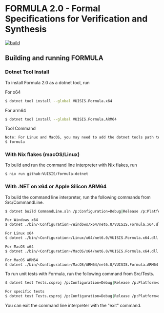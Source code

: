 # FORMULA 2.0 - Formal Specifications for Verification and Synthesis
[![build](https://github.com/VUISIS/formula-dotnet/actions/workflows/build.yml/badge.svg)](https://github.com/VUISIS/formula-dotnet/actions/workflows/build.yml)

## Building and running FORMULA
### Dotnet Tool Install
To install Formula 2.0 as a dotnet tool, run

For x64
```bash
$ dotnet tool install --global VUISIS.Formula.x64 
```

For arm64
```bash
$ dotnet tool install --global VUISIS.Formula.ARM64 
```

Tool Command
```bash
Note: For Linux and MacOS, you may need to add the dotnet tools path to the system path.
$ formula
```

### With Nix flakes (macOS/Linux)
To build and run the command line interpreter with Nix flakes, run

```bash
$ nix run github:VUISIS/formula-dotnet
```

### With .NET on x64 or Apple Silicon ARM64
To build the command line interpreter, run the following commands from Src/CommandLine.

```bash
$ dotnet build CommandLine.sln /p:Configuration=Debug|Release /p:Platform=x64|ARM64

For Windows x64
$ dotnet ./bin/<Configuration>/Windows/x64/net6.0/VUISIS.Formula.x64.dll

For Linux x64
$ dotnet ./bin/<Configuration>/Linux/x64/net6.0/VUISIS.Formula.x64.dll

For MacOS x64
$ dotnet ./bin/<Configuration>/MacOS/x64/net6.0/VUISIS.Formula.x64.dll

For MacOS ARM64
$ dotnet ./bin/<Configuration>/MacOS/ARM64/net6.0/VUISIS.Formula.ARM64.dll
```

To run unit tests with Formula, run the following command from
Src/Tests.

```bash
$ dotnet test Tests.csproj /p:Configuration=Debug|Release /p:Platform=x64|ARM64

For specific tests
$ dotnet test Tests.csproj /p:Configuration=Debug|Release /p:Platform=x64|ARM64 --filter "FullyQualifiedName=<NAMESPACE>.<CLASS>.<METHOD>"
```

You can exit the command line interpreter with the "exit" command.
